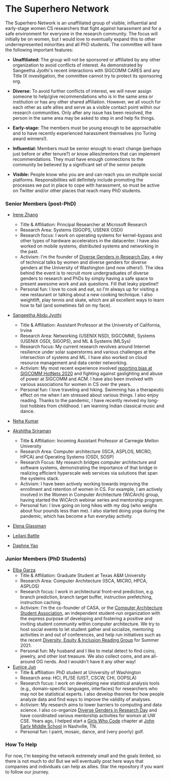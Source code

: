 # The Superhero Network

The Superhero Network is an unaffiliated group of visible, influential and early-stage women CS
researchers that fight against harassment and for a safe environment for everyone in the research community.  The focus will initially be on women, but I would love to eventually expand this to other underrepresented minorities and all PhD students.  The committee will have the following important features:

* **Unaffiliated:** The group will not be sponsored or affiliated by any
  other organization to avoid conflicts of interest.  As demonstrated
  by Sangeetha Jyothi's recent interactions with SIGCOMM CARES and any
  Title IX investigation, the committee cannot try to protect its
  sponsoring org.

* **Diverse:** To avoid further conflicts of interest, we will never
  assign someone to help/give recommendations who is in the same area
  or institution or has any other shared affiliation.  However, we all
  vouch for each other as safe allies and serve as a visible contact
  point within our research communities.  Only after any issue has
  been resolved, the person in the same area may be asked to step in
  and help fix things.

* **Early-stage:** The members must be young enough to be approachable and to have recently
  experienced harassment themselves (no Turing award winners!).
  
* **Influential:** Members must be senior enough to enact change (perhaps
  just before or after tenure?) or know allies/mentors that can implement recommendations.  They must have enough connections to the community be believed by a
  significant set of the senior people.

* **Visible:** People know who you are and can reach you on multiple
  social platforms.  Responsibilities will definitely include
  promoting the processes we put in place to cope with harassment, so
  must be active on Twitter and/or other places that reach many PhD
  students.
  
### Senior Members (post-PhD)

* [Irene Zhang](https://irenezhang.net)
  * Title & Affiliation: Principal Researcher at Microsoft Research  
  * Research Area: Systems (SIGOPS, USENIX OSDI)
  * Research focus: I work on operating systems for kernel-bypass and other types of hardware accelerators in the datacenter. I have also worked on mobile systems, distributed systems and networking in the past.
  * Activism: I'm the founder of [Diverse Genders in Research Day](http://wrd.cs.washington.edu/), a day of technical talks by women and diverse genders for diverse genders at the University of Washington (and now others!). The idea behind the event is to recruit more undergraduates of diverse genders to research and PhDs by simply having a safe space to present awesome work and ask questions. Fill that leaky pipeline!!
  * Personal fun: I love to cook and eat, so I'm always up for visiting a new restaurant or talking about a new cooking technique. I also weightlift, play tennis and skate, which are all excellent ways to learn how to fail (and sometimes fall on my face). 
 
* [Sangeetha Abdu Jyothi](https://www.ics.uci.edu/~sabdujyo/)
  * Title & Affiliation: Assistant Professor at the University of California, Irvine  
  * Research Area: Networking (USENIX NSDI, SIGCOMM), Systems (USENIX OSDI, SIGOPS), and ML & Systems (MLSys)
  * Research focus: My current research revolves around Internet resilience under solar superstorms and various challenges at the intersection of systems and ML. I have also worked on cloud resource management and data center networking. 
  * Activism: My most recent experience involved [reporting bias at SIGCOMM HotNets 2020](https://ajsangeetha.wordpress.com/2021/02/18/the-journey-of-a-complaint-at-sigcomm-hotnets-2020/) and fighting against gaslighting and abuse of power at SIGCOMM and ACM. I have also been involved with various associations for women in CS over the years. 
  * Personal fun: I love traveling and hiking. Swimming has a therapeutic effect on me when I am stressed about various things. I also enjoy reading. Thanks to the pandemic, I have recently revived my long-lost hobbies from childhood. I am learning Indian classical music and dance.   

* [Neha Kumar](https://www.nehakumar.org/)
* [Akshitha Sriraman](https://akshithasriraman.eecs.umich.edu/)
  * Title & Affiliation: Incoming Assistant Professor at Carnegie Mellon University
  * Research Area: Computer architecture (ISCA, ASPLOS, MICRO, HPCA) and Operating Systems (OSDI, SOSP)
  * Research Focus: My research bridges computer architecture and software systems, demonstrating the importance of that bridge in realizing efficient hyperscale web services via solutions that span the systems stack.
  * Activism: I have been actively working towards improving the enrollment and retention of women in CS. For example, I am actively involved in the Women in Computer Architecture (WiCArch) group, having started the WiCArch webinar series and mentorship program.
  * Personal fun: I love going on long hikes with my dog (who weighs about four pounds less than me). I also started doing yoga during the pandemic, which has become a fun everyday activity.
* [Elena Glassman](https://glassmanlab.seas.harvard.edu/)
* [Leilani Battle](https://www.cs.umd.edu/~leilani/bio.html)
* [Daphne Yao](https://people.cs.vt.edu/danfeng/)

### Junior Members (PhD Students)
* [Elba Garza](http://www.elbagarza.com) 
  * Title & Affiliation: Graduate Student at Texas A&M University  
  * Research Area: Computer Architecture (ISCA, MICRO, HPCA, ASPLOS)
  * Research focus: I work in architectural front-end prediction, e.g. branch prediction, branch target buffer, instruction prefetching, instruction caching.
  * Activism: I'm the co-founder of CASA, or the [Computer Architecture Student Association](http://www.comparchsa.org), an independent student-run organization with the express purpose of developing and fostering a positive and inviting student community within computer architecture. We try to host social events to let student gather and socialize, mentoring activities in and out of conferences, and help run initiatives such as the recent [Diversity, Equity & Inclusion Reading Group](https://www.sigarch.org/advancing-and-promoting-dei-in-computer-architecture-summer-2021-reading-group/) for Summer 2021. 
  * Personal fun: My husband and I like to metal detect to find coins, jewelry, and other lost treasure. We also collect coins, and are all-around OG nerds. And I wouldn't have it any other way!    
* [Eunice Jun](https://homes.cs.washington.edu/~emjun/)
  * Title & affiliation: PhD student at University of Washington
  * Research area: HCI, PL/SE (UIST, CSCW, CHI, OOPSLA)
  * Research focus: I work on developing new statistical analysis tools (e.g., domain-specific languages, interfaces) for researchers who may not be statistical experts. I also develop theories for how people analyze data and find ways to improve the validity of analyses. 
  * Activism: My research aims to lower barriers to computing and data science. I also co-organize [Diverse Genders in Research Day](http://wrd.cs.washington.edu/) and have coordinated various mentorship activities for womxn at UW CSE. Years ago, I helped start a [Girls Who Code](https://girlswhocode.com/) chapter at [John Early Middle School](https://johnearly.mnps.org/our_school/school_overview) in Nashville, TN. 
  * Personal fun: I paint, mosaic, dance, and (very poorly) golf. 
  
### How To Help
For now, I'm keeping the network extremely small and the goals limited, so there is not much to do! But we will eventually post here ways that companies and individuals can help as allies. Star the repository if you want to follow our journey.
